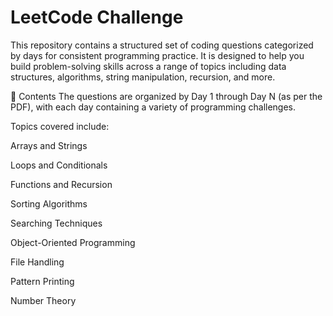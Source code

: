 # LeetCode Challenge
This repository contains a structured set of coding questions categorized by days for consistent programming practice. It is designed to help you build problem-solving skills across a range of topics including data structures, algorithms, string manipulation, recursion, and more.

📘 Contents The questions are organized by Day 1 through Day N (as per the PDF), with each day containing a variety of programming challenges.

Topics covered include:

Arrays and Strings

Loops and Conditionals

Functions and Recursion

Sorting Algorithms

Searching Techniques

Object-Oriented Programming

File Handling

Pattern Printing

Number Theory
